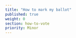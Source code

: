 ```yaml
---
title: "How to mark my ballot"
published: true
weight: 0
section: how-to-vote
priority: Minor
---
```


  